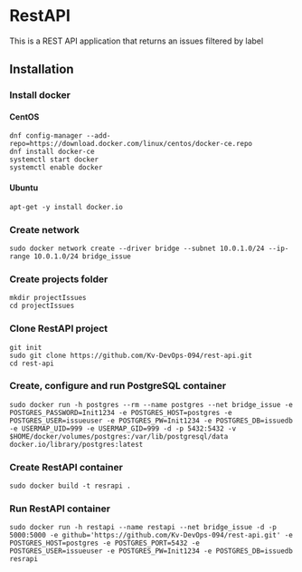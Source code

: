 # RestAPI

This is a REST API application that returns an issues filtered by label

## Installation

### Install docker
#### CentOS

    dnf config-manager --add-repo=https://download.docker.com/linux/centos/docker-ce.repo
    dnf install docker-ce
    systemctl start docker
    systemctl enable docker

#### Ubuntu

    apt-get -y install docker.io

### Create network

    sudo docker network create --driver bridge --subnet 10.0.1.0/24 --ip-range 10.0.1.0/24 bridge_issue

### Create projects folder
    mkdir projectIssues
    cd projectIssues

### Clone RestAPI project
    git init
    sudo git clone https://github.com/Kv-DevOps-094/rest-api.git
    cd rest-api

### Create, configure and run PostgreSQL container

    sudo docker run -h postgres --rm --name postgres --net bridge_issue -e POSTGRES_PASSWORD=Init1234 -e POSTGRES_HOST=postgres -e POSTGRES_USER=issueuser -e POSTGRES_PW=Init1234 -e POSTGRES_DB=issuedb -e USERMAP_UID=999 -e USERMAP_GID=999 -d -p 5432:5432 -v $HOME/docker/volumes/postgres:/var/lib/postgresql/data docker.io/library/postgres:latest

### Create RestAPI container

    sudo docker build -t resrapi .

### Run RestAPI container

    sudo docker run -h restapi --name restapi --net bridge_issue -d -p 5000:5000 -e github='https://github.com/Kv-DevOps-094/rest-api.git' -e POSTGRES_HOST=postgres -e POSTGRES_PORT=5432 -e POSTGRES_USER=issueuser -e POSTGRES_PW=Init1234 -e POSTGRES_DB=issuedb resrapi

